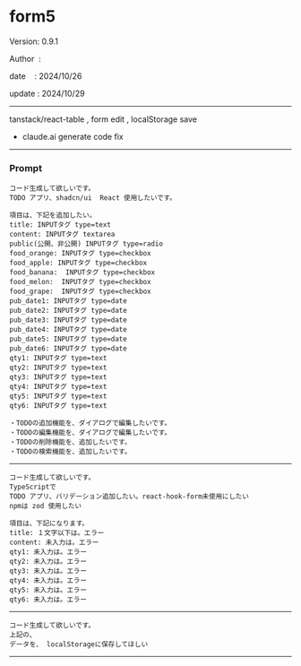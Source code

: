 ﻿# form5

 Version: 0.9.1

 Author  :
 
 date    : 2024/10/26

 update : 2024/10/29

***

tanstack/react-table , form edit , localStorage save 

* claude.ai generate code fix

***
### Prompt

```
コード生成して欲しいです。
TODO アプリ、shadcn/ui  React 使用したいです。

項目は、下記を追加したい。
title: INPUTタグ type=text
content: INPUTタグ textarea
public(公開、非公開) INPUTタグ type=radio
food_orange: INPUTタグ type=checkbox
food_apple: INPUTタグ type=checkbox
food_banana:  INPUTタグ type=checkbox
food_melon:  INPUTタグ type=checkbox
food_grape:  INPUTタグ type=checkbox
pub_date1: INPUTタグ type=date
pub_date2: INPUTタグ type=date
pub_date3: INPUTタグ type=date
pub_date4: INPUTタグ type=date
pub_date5: INPUTタグ type=date
pub_date6: INPUTタグ type=date
qty1: INPUTタグ type=text
qty2: INPUTタグ type=text
qty3: INPUTタグ type=text
qty4: INPUTタグ type=text
qty5: INPUTタグ type=text
qty6: INPUTタグ type=text

・TODOの追加機能を、ダイアログで編集したいです。
・TODOの編集機能を、ダイアログで編集したいです。
・TODOの削除機能を、追加したいです。
・TODOの検索機能を、追加したいです。

```

***

```
コード生成して欲しいです。
TypeScriptで
TODO アプリ、バリデーション追加したい。react-hook-form未使用にしたい
npmは zod 使用したい

項目は、下記になります。
title: １文字以下は。エラー
content: 未入力は。エラー
qty1: 未入力は。エラー
qty2: 未入力は。エラー
qty3: 未入力は。エラー
qty4: 未入力は。エラー
qty5: 未入力は。エラー
qty6: 未入力は。エラー

```
***

```
コード生成して欲しいです。
上記の、
データを、 localStorageに保存してほしい

```

***
